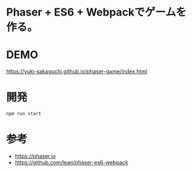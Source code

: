 # Phaser + ES6 + Webpackでゲームを作る。

# DEMO
https://yuki-sakaguchi.github.io/phaser-game/index.html

# 開発
```
npm run start
```

# 参考
* https://phaser.io
* https://github.com/lean/phaser-es6-webpack
